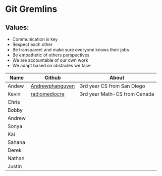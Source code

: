 # Git Gremlins

## Values: 
- Communication is key
- Respect each other
- Be transparent and make sure everyone knows their jobs
- Be empathetic of others perspectives
- We are accountable of our own work
- We adapt based on obstacles we face


| Name | Github | About |
| --- | --- | --- |
| Andew | [Andrewphanguyen](https://github.com/andrewphanguyen)| 3rd year CS from San Diego|
| Kevin | [radiomediocre](https://github.com/qiwenkevin) | 3rd year Math-CS from Canada|
|Chris|||
|Bobby|||
|Andrew|||
|Sonya|||
|Kai|||
|Sahana|||
|Derek|||
|Nathan|||
|Justin|||
